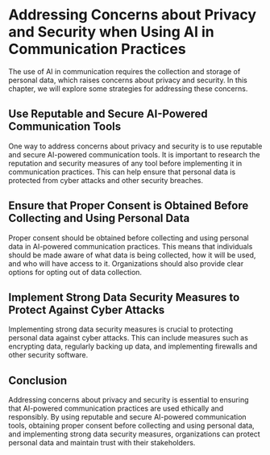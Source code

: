 # Addressing Concerns about Privacy and Security when Using AI in Communication Practices

The use of AI in communication requires the collection and storage of personal data, which raises concerns about privacy and security. In this chapter, we will explore some strategies for addressing these concerns.

Use Reputable and Secure AI-Powered Communication Tools
-------------------------------------------------------

One way to address concerns about privacy and security is to use reputable and secure AI-powered communication tools. It is important to research the reputation and security measures of any tool before implementing it in communication practices. This can help ensure that personal data is protected from cyber attacks and other security breaches.

Ensure that Proper Consent is Obtained Before Collecting and Using Personal Data
--------------------------------------------------------------------------------

Proper consent should be obtained before collecting and using personal data in AI-powered communication practices. This means that individuals should be made aware of what data is being collected, how it will be used, and who will have access to it. Organizations should also provide clear options for opting out of data collection.

Implement Strong Data Security Measures to Protect Against Cyber Attacks
------------------------------------------------------------------------

Implementing strong data security measures is crucial to protecting personal data against cyber attacks. This can include measures such as encrypting data, regularly backing up data, and implementing firewalls and other security software.

Conclusion
----------

Addressing concerns about privacy and security is essential to ensuring that AI-powered communication practices are used ethically and responsibly. By using reputable and secure AI-powered communication tools, obtaining proper consent before collecting and using personal data, and implementing strong data security measures, organizations can protect personal data and maintain trust with their stakeholders.

